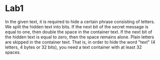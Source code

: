 # Lab1
In the given text, it is required to hide a certain phrase consisting of letters. We split the hidden text into bits. If the next bit of the secret message is equal to one, then double the space in the container text. If the next bit of the hidden text is equal to zero, then the space remains alone. Plain letters are skipped in the container text. That is, in order to hide the word "text" (4 letters, 4 bytes or 32 bits), you need a text container with at least 32 spaces. 

